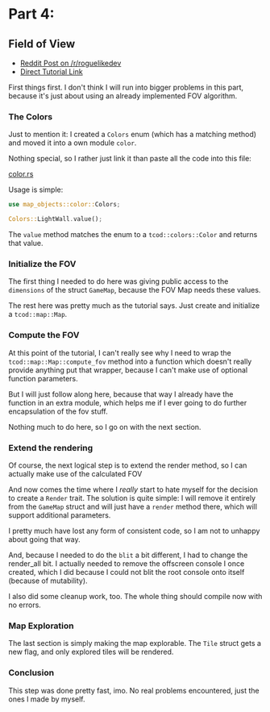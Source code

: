# Part 4: 
## Field of View

- [Reddit Post on /r/roguelikedev](https://www.reddit.com/r/roguelikedev/comments/8vp3ya/roguelikedev_does_the_complete_roguelike_tutorial/)
- [Direct Tutorial Link](http://rogueliketutorials.com/libtcod/4)

First things first. I don't think I will run into bigger problems in this part, because it's just about using an already
implemented FOV algorithm. 

### The Colors

Just to mention it: I created a `Colors` enum (which has a matching method) and moved it into a own module `color`.

Nothing special, so I rather just link it than paste all the code into this file:

[color.rs](map_objects/src/color.rs)

Usage is simple:

```rust
use map_objects::color::Colors;

Colors::LightWall.value();
```

The `value` method matches the enum to a `tcod::colors::Color` and returns that value.

### Initialize the FOV

The first thing I needed to do here was giving public access to the `dimensions` of the struct `GameMap`, because the 
FOV Map needs these values.

The rest here was pretty much as the tutorial says. Just create and initialize a `tcod::map::Map`.

### Compute the FOV

At this point of the tutorial, I can't really see why I need to wrap the `tcod::map::Map::compute_fov` method into a 
function which doesn't really provide anything put that wrapper, because I can't make use of optional function parameters.

But I will just follow along here, because that way I already have the function in an extra module, which helps me if I
ever going to do further encapsulation of the fov stuff.

Nothing much to do here, so I go on with the next section.

### Extend the rendering

Of course, the next logical step is to extend the render method, so I can actually make use of the calculated FOV

And now comes the time where I _really_ start to hate myself for the decision to create a `Render` trait. The solution
is quite simple: I will remove it entirely from the `GameMap` struct and will just have a `render` method there, which
will support additional parameters.

I pretty much have lost any form of consistent code, so I am not to unhappy about going that way.

And, because I needed to do the `blit` a bit different, I had to change the render_all bit. I actually needed to remove 
the offscreen console I once created, which I did because I could not blit the root console onto itself (because of mutability).

I also did some cleanup work, too. The whole thing should compile now with no errors.

### Map Exploration

The last section is simply making the map explorable. The `Tile` struct gets a new flag, and only explored tiles will be rendered.

### Conclusion

This step was done pretty fast, imo. No real problems encountered, just the ones I made by myself. 